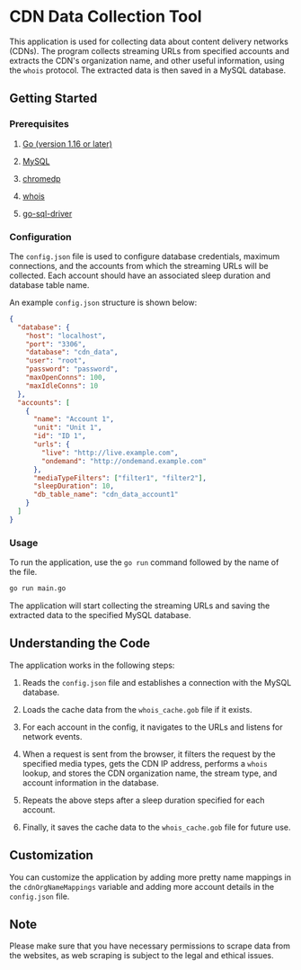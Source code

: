 # CDN Data Collection Tool

This application is used for collecting data about content delivery networks (CDNs). The program collects streaming URLs from specified accounts and extracts the CDN's organization name, and other useful information, using the `whois` protocol. The extracted data is then saved in a MySQL database.

## Getting Started

### Prerequisites

1. [Go (version 1.16 or later)](https://golang.org/dl/)

2. [MySQL](https://dev.mysql.com/downloads/mysql/)

3. [chromedp](https://github.com/chromedp/chromedp)

4. [whois](https://github.com/likexian/whois)

5. [go-sql-driver](https://github.com/go-sql-driver/mysql)

### Configuration

The `config.json` file is used to configure database credentials, maximum connections, and the accounts from which the streaming URLs will be collected. Each account should have an associated sleep duration and database table name.

An example `config.json` structure is shown below:

```json
{
  "database": {
    "host": "localhost",
    "port": "3306",
    "database": "cdn_data",
    "user": "root",
    "password": "password",
    "maxOpenConns": 100,
    "maxIdleConns": 10
  },
  "accounts": [
    {
      "name": "Account 1",
      "unit": "Unit 1",
      "id": "ID 1",
      "urls": {
        "live": "http://live.example.com",
        "ondemand": "http://ondemand.example.com"
      },
      "mediaTypeFilters": ["filter1", "filter2"],
      "sleepDuration": 10,
      "db_table_name": "cdn_data_account1"
    }
  ]
}
```

### Usage

To run the application, use the `go run` command followed by the name of the file.

```bash
go run main.go
```

The application will start collecting the streaming URLs and saving the extracted data to the specified MySQL database.

## Understanding the Code

The application works in the following steps:

1. Reads the `config.json` file and establishes a connection with the MySQL database.

2. Loads the cache data from the `whois_cache.gob` file if it exists.

3. For each account in the config, it navigates to the URLs and listens for network events.

4. When a request is sent from the browser, it filters the request by the specified media types, gets the CDN IP address, performs a `whois` lookup, and stores the CDN organization name, the stream type, and account information in the database.

5. Repeats the above steps after a sleep duration specified for each account.

6. Finally, it saves the cache data to the `whois_cache.gob` file for future use.

## Customization

You can customize the application by adding more pretty name mappings in the `cdnOrgNameMappings` variable and adding more account details in the `config.json` file.

## Note

Please make sure that you have necessary permissions to scrape data from the websites, as web scraping is subject to the legal and ethical issues.
